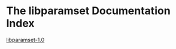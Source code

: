 The libparamset Documentation Index
==============================

[libparamset-1.0](http://guardtime.github.io/libparamset/1.0)

